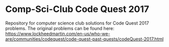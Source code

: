 # Comp-Sci-Club Code Quest 2017
Repository for computer science club solutions for Code Quest 2017 problems.
The original problems can be found here:
  https://www.lockheedmartin.com/en-us/who-we-are/communities/codequest/code-quest-past-quests/codeQuest-2017.html
